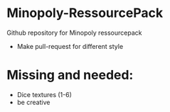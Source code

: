 # Minopoly-RessourcePack
Github repository for Minopoly ressourcepack
+ Make pull-request for different style

# Missing and needed:
+ Dice textures (1-6)
+ be creative
